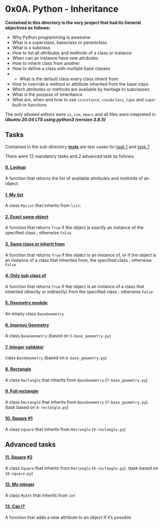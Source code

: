 # 0x0A. Python - Inheritance
**Contained in this directory is the very project that had its General objectives as follows:**
- Why Python programming is awesome
- What is a superclass, baseclass or parentclass
- What is a subclass
- How to list all attributes and methods of a class or instance
- When can an instance have new attributes
- How to inherit class from another
- How to define a class with multiple base classes
- - What is the default class every class inherit from
- How to override a method or attribute inherited from the base class
- Which attributes or methods are available by heritage to subclasses
- What is the purpose of inheritance
- What are, when and how to use `isinstance`, `issubclass`, `type` and
`super` built-in functions

The only allowed editors were `vi`, `vim`, `emacs` and all files were
intepreted in ***Ubuntu 20.04 LTS using python3 (version 3.8.5)***

## Tasks
Contained in the sub-directory [***tests***](./tests) are test cases for
[task 1](./1-my_list.py) and [task 7](./7-base_geometry.py).

There were 12 mandatory tasks and 2 advanced task as follows:

#### [0. Lookup](./0-lookup.py)
A function that returns the list of available attributes and methods of an object:

#### [1. My list](./1-my_list.py)
A class `MyList` that inherits from `list`:

#### [2. Exact same object](./2-is_same_class.py)
A function that returns `True` if the object is *exactly* an instance of the specified class ; otherwise `False`

#### [3. Same class or inherit from](./3-is_kind_of_class.py)
A function that returns `True` if the object is an instance of, or if the object is an instance of a class that inherited from, the specified class ; otherwise `False`

#### [4. Only sub class of](./4-inherits_from.py)
A function that returns `True` if the object is an instance of a class that inherited (directly or indirectly) from the specified class ; otherwise `False`

#### [5. Geometry module](./5-base_geometry.py)
An empty class `BaseGeometry`

#### [6. Improve Geometry](./6-base_geometry.py)
A class `BaseGeometry` (based on `5-base_geometry.py`)

#### [7. Integer validator](./7-base_geometry.py)
class `BaseGeometry` (based on `6-base_geometry.py`)

#### [8. Rectangle](./8-rectangle.py)
A class `Rectangle` that inherits from `BaseGeometry` (`7-base_geometry.py`)

#### [9. Full rectangle](./9-rectangle.py)
A class `Rectangle` that inherits from `BaseGeometry` (`7-base_geometry.py`). (task based on `8-rectangle.py`)

#### [10. Square #1](./10-square.py)
A class `Square` that inherits from `Rectangle` (`9-rectangle.py`)

## Advanced tasks
#### [11. Square #2](./11-square.py)
A class `Square` that inherits from `Rectangle` (`9-rectangle.py`). (task based on `10-square.py`)

#### [12. My integer](./100-my_int.py)
A class `MyInt` that inherits from `int`

#### [13. Can I?](./101-add_attribute.py)
A function that adds a new attribute to an object if it’s possible
